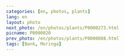 ```yaml
---
categories: [en, photos, plants]
lang: en
layout: photo
next_photo: /en/photos/plants/P0000273.html
picname: P0000020
prev_photo: /en/photos/plants/P0000088.html
tags: [Bank, Moringa]
---
```

